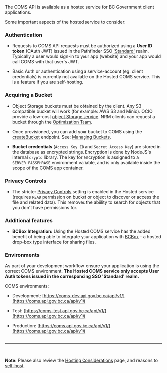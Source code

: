 
The COMS API is available as a hosted service for BC Government client applications.

Some important aspects of the hosted service to consider:

### Authentication

- Requests to COMS API requests must be authorized using a **User ID token** (OAuth JWT) issued in the Pathfinder SSO ['Standard'](https://github.com/bcgov/sso-keycloak/wiki#standard-service) realm. Typically a user would sign-in to your app (website) and your app would call COMS with that user's JWT.

- Basic Auth or authentication using a service-account (eg: client credentials) is currently not available on the Hosted COMS service. This is a feature if you are self-hosting.

### Acquiring a Bucket

- Object Storage buckets must be obtained by the client. Any S3 compatible bucket will work (for example: AWS S3 and Minio). OCIO provide a low-cost [object Storage service](https://ssbc-client.gov.bc.ca/services/ObjectStorage/overview.htm). NRM clients can request a bucket through the [Optimization Team](https://apps.nrs.gov.bc.ca/int/confluence/display/OPTIMIZE/NRM+Object+Storage+Service).

- Once provisioned, you can add your bucket to COMS using the [createBucket](https://coms.api.gov.bc.ca/api/v1/docs#tag/Bucket/operation/createBucket) endpoint. See: [Managing Buckets](Buckets.md).

- **Bucket credentials** (`Access Key ID` and `Secret Access Key`) are stored in the database as encrypted strings. Encryption is done by NodeJS's internal `crypto` library. The key for encryption is assigned to a `SERVER_PASSPHRASE` environment variable, and is only available inside the scope of the COMS app container.

### Privacy Controls

- The stricter [Privacy Controls](Config.md#privacy-controls) setting is enabled in the Hosted service (requires `READ` permission on bucket or object to discover or access the file and related data). This removes the abiility to search for objects that you don't have permissions for.

### Additional features

- **BCBox Integration:** Using the Hosted COMS service has the added benefit of being able to integrate your application with [BCBox](https://bcbox.nrs.gov.bc.ca/) - a hosted drop-box type interface for sharing files.

### Environments

As part of your development workflow, ensure your application is using the correct COMS environment. **The Hosted COMS service only accepts User Auth tokens issued in the corresponding SSO 'Standard' realm.**

COMS environments:

 - Development: [https://coms-dev.api.gov.bc.ca/api/v1/](https://coms.api.gov.bc.ca/api/v1/)

- Test: [https://coms-test.api.gov.bc.ca/api/v1/](https://coms.api.gov.bc.ca/api/v1/)
  
- Production: [https://coms.api.gov.bc.ca/api/v1/](https://coms.api.gov.bc.ca/api/v1/)
<br /><br />

***
<br />

**Note:** Please also review the [Hosting Considerations](Hosting-Considerations.md) page, and reasons to [self-host](Self-Hosting-COMS.md).
